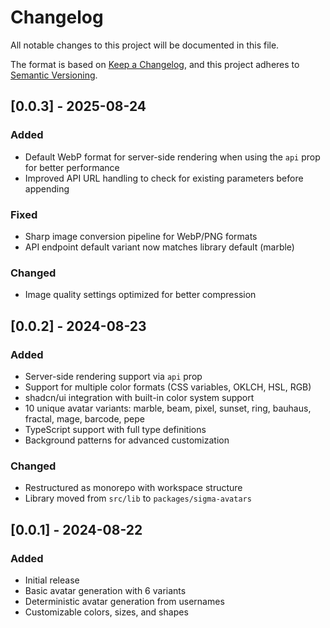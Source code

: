 # Changelog

All notable changes to this project will be documented in this file.

The format is based on [Keep a Changelog](https://keepachangelog.com/en/1.1.0/),
and this project adheres to [Semantic Versioning](https://semver.org/spec/v2.0.0.html).

## [0.0.3] - 2025-08-24

### Added
- Default WebP format for server-side rendering when using the `api` prop for better performance
- Improved API URL handling to check for existing parameters before appending

### Fixed
- Sharp image conversion pipeline for WebP/PNG formats
- API endpoint default variant now matches library default (marble)

### Changed
- Image quality settings optimized for better compression

## [0.0.2] - 2024-08-23

### Added
- Server-side rendering support via `api` prop
- Support for multiple color formats (CSS variables, OKLCH, HSL, RGB)
- shadcn/ui integration with built-in color system support
- 10 unique avatar variants: marble, beam, pixel, sunset, ring, bauhaus, fractal, mage, barcode, pepe
- TypeScript support with full type definitions
- Background patterns for advanced customization

### Changed
- Restructured as monorepo with workspace structure
- Library moved from `src/lib` to `packages/sigma-avatars`

## [0.0.1] - 2024-08-22

### Added
- Initial release
- Basic avatar generation with 6 variants
- Deterministic avatar generation from usernames
- Customizable colors, sizes, and shapes